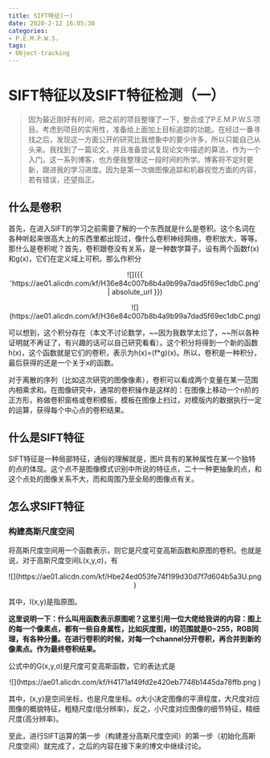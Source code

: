 ```yaml
---
title: SIFT特征(一)
date: 2020-2-12 16:05:30
categories:
- P.E.M.P.W.S.
tags:
- Object-tracking
---
```



# SIFT特征以及SIFT特征检测（一）

> 因为最近刚好有时间，把之前的项目整理了一下，整合成了P.E.M.P.W.S.项目。考虑到项目的实用性，准备给上面加上目标追踪的功能。在经过一番寻找之后，发现这一方面公开的研究比我想象中的要少许多，所以只能自己从头来。我找到了一篇论文，并且准备尝试复现论文中描述的算法，作为一个入门。这一系列博客，也方便我整理这一段时间的所学。博客将不定时更新，跟进我的学习进度。因为是第一次做图像追踪和机器视觉方面的内容，若有错误，还望指正。

## 什么是卷积

首先，在进入SIFT的学习之前需要了解的一个东西就是什么是卷积。这个名词在各种听起来很高大上的东西里都出现过，像什么卷积神经网络，卷积放大，等等。那什么是卷积呢？首先，卷积跟卷没有关系，是一种数学算子。设有两个函数f(x)和g(x)，它们在定义域上可积。那么作积分
<center><p>![]({{ 'https://ae01.alicdn.com/kf/H36e84c007b8b4a9b99a7dad5f69ec1dbC.png' | absolute_url }})</p></center>
<center><p>![](https://ae01.alicdn.com/kf/H36e84c007b8b4a9b99a7dad5f69ec1dbC.png)</p></center>
可以想到，这个积分存在（本文不讨论数学，~~因为我数学太烂了，~~所以各种证明就不再证了，有兴趣的话可以自己研究看看）。这个积分将得到一个新的函数h(x)，这个函数就是它们的卷积，表示为h(x)=(f*g)(x)。所以，卷积是一种积分，最后获得的还是一个关于x的函数。

对于离散的序列（比如这次研究的图像像素），卷积可以看成两个变量在某一范围内相乘求和。在图像研究中，通常的卷积操作是这样的：在图像上移动一个n阶的正方形，称做卷积窗格或卷积模板，模板在图像上扫过，对模版内的数据执行一定的运算，获得每个中心点的卷积结果。

## 什么是SIFT特征

SIFT特征是一种局部特征，通俗的理解就是，图片具有的某种属性在某一个独特的点的体现。这个点不是图像模式识别中所说的特征点，二十一种更抽象的点，和这个点处的图像关系不大，而和周围乃至全局的图像点有关。

## 怎么求SIFT特征

### 构建高斯尺度空间

将高斯尺度空间用一个函数表示，则它是尺度可变高斯函数和原图的卷积。也就是说，对于高斯尺度空间L(x,y,σ)，有
<center><p>![](https://ae01.alicdn.com/kf/Hbe24ed053fe74f199d30d7f7d604b5a3U.png
)</p></center>
其中，I(x,y)是指原图。

**这里说明一下：什么叫用函数表示原图呢？这里引用一位大佬给我讲的内容：图上的每一个像素点，都有一些自身属性，比如灰度图，I的范围就是0~255，RGB同理，有各种分量。在进行卷积的时候，对每一个channel分开卷积，再合并到新的像素点。作为最终卷积结果。**

公式中的G(x,y,σ)是尺度可变高斯函数，它的表达式是
<center><p>![](https://ae01.alicdn.com/kf/H4171af49fd2e420eb7748b1445da78ffb.png
)</p></center>
其中，(x,y)是空间坐标，也是尺度坐标。σ大小决定图像的平滑程度，大尺度对应图像的概貌特征，粗糙尺度(低分辨率)，反之，小尺度对应图像的细节特征，精细尺度(高分辨率)。

至此，进行SIFT运算的第一步（构建差分高斯尺度空间）的第一步（初始化高斯尺度空间）就完成了，之后的内容在接下来的博文中继续讨论。
